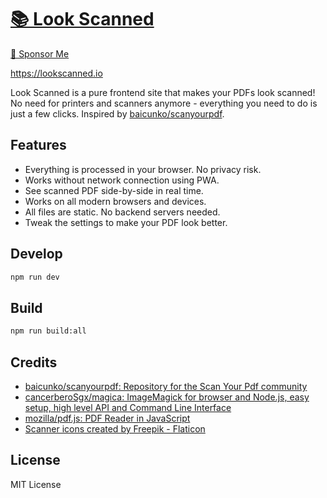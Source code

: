 # [📚 Look Scanned](https://lookscanned.io)

[💸 Sponsor Me](https://zczc.cz/sponsor)

https://lookscanned.io

Look Scanned is a pure frontend site that makes your PDFs look scanned! No need for printers and scanners anymore - everything you need to do is just a few clicks. Inspired by [baicunko/scanyourpdf](https://github.com/baicunko/scanyourpdf).

## Features

* Everything is processed in your browser. No privacy risk.
* Works without network connection using PWA.
* See scanned PDF side-by-side in real time.
* Works on all modern browsers and devices.
* All files are static. No backend servers needed.
* Tweak the settings to make your PDF look better.

## Develop

```sh
npm run dev
```

## Build

```sh
npm run build:all
```

## Credits

* [baicunko/scanyourpdf: Repository for the Scan Your Pdf community](https://github.com/baicunko/scanyourpdf)
* [cancerberoSgx/magica: ImageMagick for browser and Node.js, easy setup, high level API and Command Line Interface](https://github.com/cancerberoSgx/magica)
* [mozilla/pdf.js: PDF Reader in JavaScript](https://github.com/mozilla/pdf.js)
* [Scanner icons created by Freepik - Flaticon](https://www.flaticon.com/free-icons/scanner)

## License

MIT License
